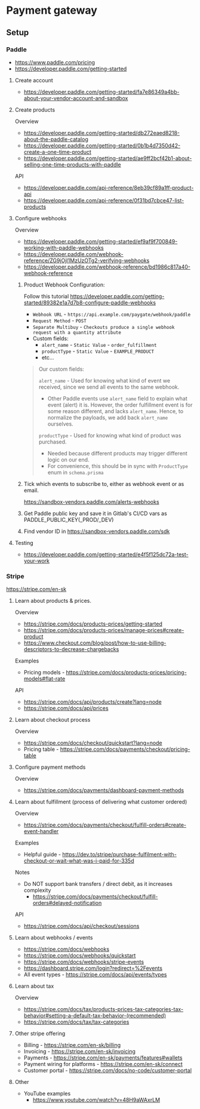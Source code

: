 # Payment gateway

## Setup

### Paddle

- <https://www.paddle.com/pricing>
- <https://developer.paddle.com/getting-started>

1. Create account

   - <https://developer.paddle.com/getting-started/fa7e86349a4bb-about-your-vendor-account-and-sandbox>

2. Create products

   Overview

   - <https://developer.paddle.com/getting-started/db272eaed8218-about-the-paddle-catalog>
   - <https://developer.paddle.com/getting-started/0b1b4d7350d42-create-a-one-time-product>
   - <https://developer.paddle.com/getting-started/ae9ff2bcf42b1-about-selling-one-time-products-with-paddle>

   API

   - <https://developer.paddle.com/api-reference/8eb39cf89a1ff-product-api>
   - <https://developer.paddle.com/api-reference/0f31bd7cbce47-list-products>

3. Configure webhooks

   Overview

   - <https://developer.paddle.com/getting-started/ef9af9f700849-working-with-paddle-webhooks>
   - <https://developer.paddle.com/webhook-reference/ZG9jOjI1MzUzOTg2-verifying-webhooks>
   - <https://developer.paddle.com/webhook-reference/bd1986c817a40-webhook-reference>

   1. Product Webhook Configuration:

      Follow this tutorial <https://developer.paddle.com/getting-started/89382e1a7d7b8-configure-paddle-webhooks>

      - `Webhook URL` - `https://api.example.com/paygate/webhook/paddle`
      - `Request Method` - `POST`
      - `Separate Multibuy` - `Checkouts produce a single webhook request with a quantity attribute`
      - Custom fields:
        - `alert_name` - `Static Value` - `order_fulfillment`
        - `productType` - `Static Value` - `EXAMPLE_PRODUCT`
        - etc...

      > Our custom fields:
      >
      > `alert_name` - Used for knowing what kind of event we received, since we send all
      > events to the same webhook.
      >
      > - Other Paddle events use `alert_name` field to explain what event (alert) it is.
      >   However, the order fulfillment event is for some reason different, and lacks
      >   `alert_name`. Hence, to normalize the payloads, we add back `alert_name` ourselves.
      >
      > `productType` - Used for knowing what kind of product was purchased.
      >
      > - Needed because different products may trigger different logic on our end.
      > - For convenience, this should be in sync with `ProductType` enum in `schema.prisma`

   2. Tick which events to subscribe to, either as webhook event or as email.

      <https://sandbox-vendors.paddle.com/alerts-webhooks>

   3. Get Paddle public key and save it in Gitlab's CI/CD vars as PADDLE_PUBLIC_KEY(\_PROD/\_DEV)

   4. Find vendor ID in <https://sandbox-vendors.paddle.com/sdk>

4. Testing

   - <https://developer.paddle.com/getting-started/e4f5f125dc72a-test-your-work>

### Stripe

<https://stripe.com/en-sk>

1. Learn about products & prices.

   Overview

   - <https://stripe.com/docs/products-prices/getting-started>
   - <https://stripe.com/docs/products-prices/manage-prices#create-product>
   - <https://www.checkout.com/blog/post/how-to-use-billing-descriptors-to-decrease-chargebacks>

   Examples

   - Pricing models - <https://stripe.com/docs/products-prices/pricing-models#flat-rate>

   API

   - <https://stripe.com/docs/api/products/create?lang=node>
   - <https://stripe.com/docs/api/prices>

2. Learn about checkout process

   Overview

   - <https://stripe.com/docs/checkout/quickstart?lang=node>
   - Pricing table - <https://stripe.com/docs/payments/checkout/pricing-table>

3. Configure payment methods

   Overview

   - <https://stripe.com/docs/payments/dashboard-payment-methods>

4. Learn about fulfillment (process of delivering what customer ordered)

   Overview

   - <https://stripe.com/docs/payments/checkout/fulfill-orders#create-event-handler>

   Examples

   - Helpful guide - <https://dev.to/stripe/purchase-fulfilment-with-checkout-or-wait-what-was-i-paid-for-335d>

   Notes

   - Do NOT support bank transfers / direct debit, as it increases complexity
     - <https://stripe.com/docs/payments/checkout/fulfill-orders#delayed-notification>

   API

   - <https://stripe.com/docs/api/checkout/sessions>

5. Learn about webhooks / events

   - <https://stripe.com/docs/webhooks>
   - <https://stripe.com/docs/webhooks/quickstart>
   - <https://stripe.com/docs/webhooks/stripe-events>
   - <https://dashboard.stripe.com/login?redirect=%2Fevents>
   - All event types - <https://stripe.com/docs/api/events/types>

6. Learn about tax

   Overview

   - <https://stripe.com/docs/tax/products-prices-tax-categories-tax-behavior#setting-a-default-tax-behavior-(recommended)>
   - <https://stripe.com/docs/tax/tax-categories>

7. Other stripe offering

   - Billing - <https://stripe.com/en-sk/billing>
   - Invoicing - <https://stripe.com/en-sk/invoicing>
   - Payments - <https://stripe.com/en-sk/payments/features#wallets>
   - Payment wiring for platforms - <https://stripe.com/en-sk/connect>
   - Customer portal - <https://stripe.com/docs/no-code/customer-portal>

8. Other

   - YouTube examples
     - <https://www.youtube.com/watch?v=48H9aWAxrLM>

